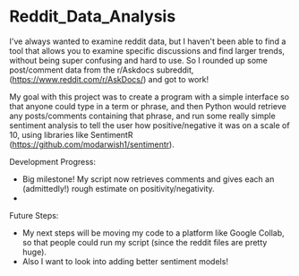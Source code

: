 # Reddit_Data_Analysis

I've always wanted to examine reddit data, but I haven't been able to find a tool that allows you to examine specific discussions and find larger trends, without being super confusing and hard to use. So I rounded up some post/comment data from the r/Askdocs subreddit, (https://www.reddit.com/r/AskDocs/) and got to work!

My goal with this project was to create a program with a simple interface so that anyone could type in a term or phrase, and then Python would retrieve any posts/comments containing that phrase, and run some really simple sentiment analysis to tell the user how positive/negative it was on a scale of 10, using libraries like SentimentR (https://github.com/modarwish1/sentimentr). 

Development Progress:
 - Big milestone! My script now retrieves comments and gives each an (admittedly!) rough estimate on positivity/negativity.
 - 

Future Steps:
 -  My next steps will be moving my code to a platform like Google Collab, so that people could run my script (since the reddit files are pretty huge).
 -  Also I want to look into adding better sentiment models!
